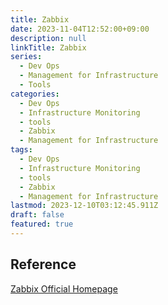 ```yaml
---
title: Zabbix
date: 2023-11-04T12:52:00+09:00
description: null
linkTitle: Zabbix
series:
  - Dev Ops
  - Management for Infrastructure
  - Tools
categories:
  - Dev Ops
  - Infrastructure Monitoring
  - tools
  - Zabbix
  - Management for Infrastructure
tags:
  - Dev Ops
  - Infrastructure Monitoring
  - tools
  - Zabbix
  - Management for Infrastructure
lastmod: 2023-12-10T03:12:45.911Z
draft: false
featured: true
---
```


## Reference

[Zabbix Official Homepage](https://www.zabbix.com/)
